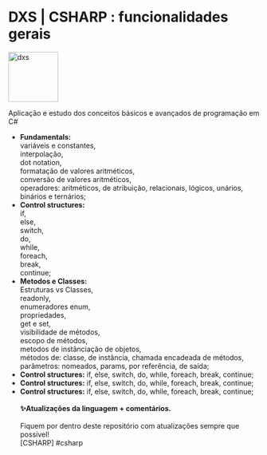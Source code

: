 # DXS | CSHARP : funcionalidades gerais
<img src="https://dataxstudios.com.br/assets/images/logo_DXS_400_190.png" alt="dxs" width="100"/> 

Aplicação e estudo dos conceitos básicos e avançados de programação em C#

- **Fundamentals:** <br>variáveis e constantes, <br>interpolação, <br>dot notation,
 <br>formatação de valores aritméticos, <br>conversão de valores aritméticos, <br>operadores: aritméticos,
  de atribuição, relacionais, lógicos, unários, binários e ternários;
- **Control structures:** <br>if, <br>else, <br>switch, <br>do, <br>while, <br>foreach, <br>break, <br>continue;
- **Metodos e Classes:** <br>Estruturas vs Classes, <br>readonly, <br>enumeradores enum, <br>propriedades, <br>get e set, <br>visibilidade de métodos, <br>escopo de métodos, <br>metodos de instânciação de objetos, <br>métodos de: classe, de instância, chamada encadeada de métodos, <br>parâmetros: nomeados, params, por referência, de saída;
- **Control structures:** if, else, switch, do, while, foreach, break, continue;
- **Control structures:** if, else, switch, do, while, foreach, break, continue;
- **Control structures:** if, else, switch, do, while, foreach, break, continue;<br><br>
**✨Atualizações da linguagem + comentários.**<br><br>
Fiquem por dentro deste repositório com atualizações sempre que possível!<br>[CSHARP] #csharp
